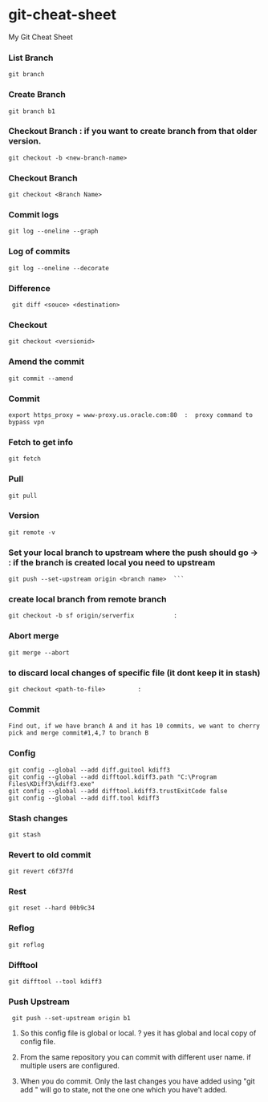 # git-cheat-sheet
My Git Cheat Sheet


### List Branch
```Shell
git branch  
```

### Create Branch
```Shell
git branch b1   
```

### Checkout Branch  : if you want to create branch from that older version.
```Shell
git checkout -b <new-branch-name>   
```
### Checkout Branch 
```Shell
git checkout <Branch Name>  
```

### Commit logs
```Shell
git log --oneline --graph
```

### Log of commits
```Shell
git log --oneline --decorate
```

### Difference
```Shell
 git diff <souce> <destination>
```

### Checkout 
```Shell
git checkout <versionid>
```




### Amend the  commit
```Shell
git commit --amend
```
### Commit 
```Shell
export https_proxy = www-proxy.us.oracle.com:80  :  proxy command to bypass vpn
```

### Fetch to get info 
```Shell
git fetch
```
### Pull
```Shell
git pull
```

### Version 
```Shell
git remote -v

```
### Set your local branch to upstream where the push should go  -> : if the branch is created local you need to upstream

```Shell
git push --set-upstream origin <branch name>  ```
```


### create local branch from remote branch
```Shell
git checkout -b sf origin/serverfix           : 
```
### Abort merge
```Shell
git merge --abort
```
### to discard local changes of specific file (it dont keep it in stash)
```Shell
git checkout <path-to-file> 		: 
```
### Commit 
```Shell
Find out, if we have branch A and it has 10 commits, we want to cherry pick and merge commit#1,4,7 to branch B
```
### Config
```Shell
git config --global --add diff.guitool kdiff3
git config --global --add difftool.kdiff3.path "C:\Program Files\KDiff3\kdiff3.exe"
git config --global --add difftool.kdiff3.trustExitCode false
git config --global --add diff.tool kdiff3
```
### Stash changes 
```Shell
git stash
```
### Revert to old commit 
```Shell
git revert c6f37fd
```

### Rest 
```Shell
git reset --hard 00b9c34
```
### Reflog 
```Shell
git reflog
```
### Difftool 
```Shell
git difftool --tool kdiff3
```


### Push Upstream 
```Shell
 git push --set-upstream origin b1
```





1. So this config file is global or local. ?
   yes it has global and local copy of config file. 


2. From the same repository you can commit with different user name. if multiple users are configured. 

3. When you do commit. Only the last changes you have added using "git add <file>" will go to state, not the one one which you have't added. 






